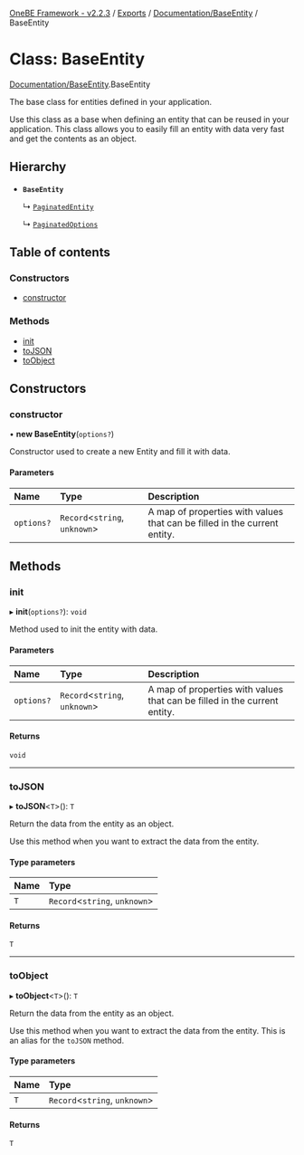 [OneBE Framework - v2.2.3](../README.md) / [Exports](../modules.md) / [Documentation/BaseEntity](../modules/Documentation_BaseEntity.md) / BaseEntity

# Class: BaseEntity

[Documentation/BaseEntity](../modules/Documentation_BaseEntity.md).BaseEntity

The base class for entities defined in your application.

Use this class as a base when defining an entity that can be reused
in your application. This class allows you to easily fill an entity
with data very fast and get the contents as an object.

## Hierarchy

- **`BaseEntity`**

  ↳ [`PaginatedEntity`](Services_PaginationDefinition.PaginatedEntity.md)

  ↳ [`PaginatedOptions`](Services_PaginationDefinition.PaginatedOptions.md)

## Table of contents

### Constructors

- [constructor](Documentation_BaseEntity.BaseEntity.md#constructor)

### Methods

- [init](Documentation_BaseEntity.BaseEntity.md#init)
- [toJSON](Documentation_BaseEntity.BaseEntity.md#tojson)
- [toObject](Documentation_BaseEntity.BaseEntity.md#toobject)

## Constructors

### constructor

• **new BaseEntity**(`options?`)

Constructor used to create a new Entity and fill it with data.

#### Parameters

| Name | Type | Description |
| :------ | :------ | :------ |
| `options?` | `Record`<`string`, `unknown`\> | A map of properties with values that can be filled in the current entity. |

## Methods

### init

▸ **init**(`options?`): `void`

Method used to init the entity with data.

#### Parameters

| Name | Type | Description |
| :------ | :------ | :------ |
| `options?` | `Record`<`string`, `unknown`\> | A map of properties with values that can be filled in the current entity. |

#### Returns

`void`

___

### toJSON

▸ **toJSON**<`T`\>(): `T`

Return the data from the entity as an object.

Use this method when you want to extract the data from the entity.

#### Type parameters

| Name | Type |
| :------ | :------ |
| `T` | `Record`<`string`, `unknown`\> |

#### Returns

`T`

___

### toObject

▸ **toObject**<`T`\>(): `T`

Return the data from the entity as an object.

Use this method when you want to extract the data from the entity.
This is an alias for the `toJSON` method.

#### Type parameters

| Name | Type |
| :------ | :------ |
| `T` | `Record`<`string`, `unknown`\> |

#### Returns

`T`
